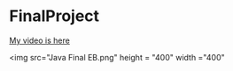 # FinalProject

<a href ="www.youtubeURL">My video is here</a>

<img src="Java Final EB.png" height = "400" width ="400"
